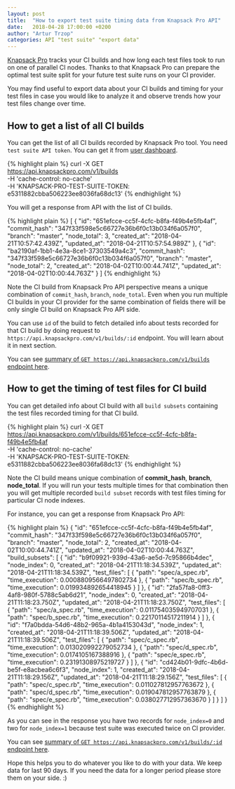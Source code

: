 ```yaml
---
layout: post
title:  "How to export test suite timing data from Knapsack Pro API"
date:   2018-04-28 17:00:00 +0200
author: "Artur Trzop"
categories: API "test suite" "export data"
---
```


[Knapsack Pro](https://knapsackpro.com) tracks your CI builds and how long each test files took to run on one of parallel CI nodes. Thanks to that Knapsack Pro can prepare the optimal test suite split for your future test suite runs on your CI provider.

You may find useful to export data about your CI builds and timing for your test files in case you would like to analyze it and observe trends how your test files change over time.

## How to get a list of all CI builds

You can get the list of all CI builds recorded by Knapsack Pro tool. You need `test suite API token`. You can get it from [user dashboard](https://knapsackpro.com/dashboard).

{% highlight plain %}
curl -X GET \
  https://api.knapsackpro.com/v1/builds \
  -H 'cache-control: no-cache' \
  -H 'KNAPSACK-PRO-TEST-SUITE-TOKEN: e5311882cbba506223ee8036fa68dc13'
{% endhighlight %}

You will get a response from API with the list of CI builds.

{% highlight plain %}
[
  {
    "id": "651efcce-cc5f-4cfc-b8fa-f49b4e5fb4af",
    "commit_hash": "347f33f598e5c66727e36b6f0c13b034f6a057f0",
    "branch": "master",
    "node_total": 3,
    "created_at": "2018-04-21T10:57:42.439Z",
    "updated_at": "2018-04-21T10:57:54.989Z"
  },
  {
    "id": "ba2190af-1bb1-4e3a-8ce1-37303549a4c3",
    "commit_hash": "347f33f598e5c66727e36b6f0c13b034f6a057f0",
    "branch": "master",
    "node_total": 2,
    "created_at": "2018-04-02T10:00:44.741Z",
    "updated_at": "2018-04-02T10:00:44.763Z"
  }
]
{% endhighlight %}

Note the CI build from Knapsack Pro API perspective means a unique combination of `commit_hash`, `branch`, `node_total`. Even when you run multiple CI builds in your CI provider for the same combination of fields there will be only single CI build on Knapsack Pro API side.

You can use `id` of the build to fetch detailed info about tests recorded for that CI build by doing request to `https://api.knapsackpro.com/v1/builds/:id` endpoint. You will learn about it in next section.

You can see [summary of `GET https://api.knapsackpro.com/v1/builds` endpoint here](/api/v1/#builds_get).

## How to get the timing of test files for CI build

You can get detailed info about CI build with all `build subsets` containing the test files recorded timing for that CI build.

{% highlight plain %}
curl -X GET \
  https://api.knapsackpro.com/v1/builds/651efcce-cc5f-4cfc-b8fa-f49b4e5fb4af \
  -H 'cache-control: no-cache' \
  -H 'KNAPSACK-PRO-TEST-SUITE-TOKEN: e5311882cbba506223ee8036fa68dc13'
{% endhighlight %}

Note the CI build means unique combination of __commit_hash__, __branch__, __node_total__.
If you will run your tests multiple times for that combination then you will get multiple recorded `build subset` records with test files timing for particular CI node indexes.

For instance, you can get a response from Knapsack Pro API:

{% highlight plain %}
{
  "id": "651efcce-cc5f-4cfc-b8fa-f49b4e5fb4af",
  "commit_hash": "347f33f598e5c66727e36b6f0c13b034f6a057f0",
  "branch": "master",
  "node_total": 2,
  "created_at": "2018-04-02T10:00:44.741Z",
  "updated_at": "2018-04-02T10:00:44.763Z",
  "build_subsets": [
    {
      "id": "b9f09921-939d-43a6-ae5d-7c95866b4dec",
      "node_index": 0,
      "created_at": "2018-04-21T11:18:34.539Z",
      "updated_at": "2018-04-21T11:18:34.539Z",
      "test_files": [
        {
          "path": "spec/a_spec.rb",
          "time_execution": 0.0008809566497802734
        },
        {
          "path": "spec/b_spec.rb",
          "time_execution": 0.019934892654418945
        }
      ]
    },
    {
      "id": "2fa57fa8-0ff3-4af8-980f-5788c5ab6d21",
      "node_index": 0,
      "created_at": "2018-04-21T11:18:23.750Z",
      "updated_at": "2018-04-21T11:18:23.750Z",
      "test_files": [
        {
          "path": "spec/a_spec.rb",
          "time_execution": 0.011754035949707031
        },
        {
          "path": "spec/b_spec.rb",
          "time_execution": 0.22170114517211914
        }
      ]
    },
    {
      "id": "f7a0bdda-54d6-48b2-965a-4b1a4153043d",
      "node_index": 1,
      "created_at": "2018-04-21T11:18:39.506Z",
      "updated_at": "2018-04-21T11:18:39.506Z",
      "test_files": [
        {
          "path": "spec/c_spec.rb",
          "time_execution": 0.013020992279052734
        },
        {
          "path": "spec/d_spec.rb",
          "time_execution": 0.0174105167388916
        },
        {
          "path": "spec/e_spec.rb",
          "time_execution": 0.23191308975219727
        }
      ]
    },
    {
      "id": "cd424b01-9dfc-4b6d-be5f-e8acbea6c6f3",
      "node_index": 1,
      "created_at": "2018-04-21T11:18:29.156Z",
      "updated_at": "2018-04-21T11:18:29.156Z",
      "test_files": [
        {
          "path": "spec/c_spec.rb",
          "time_execution": 0.011027812957763672
        },
        {
          "path": "spec/d_spec.rb",
          "time_execution": 0.019047812957763879
        },
        {
          "path": "spec/e_spec.rb",
          "time_execution": 0.038027712957363670
        }
      ]
    }
  ]
}
{% endhighlight %}

As you can see in the response you have two records for `node_index=0` and two for `node_index=1` because test suite was executed twice on CI provider.

You can see [summary of `GET https://api.knapsackpro.com/v1/builds/:id` endpoint here](/api/v1/#builds__id_get).

Hope this helps you to do whatever you like to do with your data. We keep data for last 90 days. If you need the data for a longer period please store them on your side. :)
